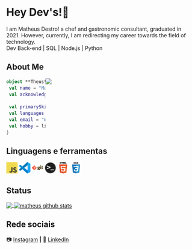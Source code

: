 # Hey Dev's!👋

I am Matheus Destro! a chef and gastronomic consultant, graduated  in 2021. However, currently, I am redirecting my career towards the field of technology. 
<br>
Dev Back-end | SQL | Node.js | Python 
## About Me

<img align="right" width="400" src="https://lh4.ggpht.com/_aFxWwpT3KDg/SuyLatmxH4I/AAAAAAAAADk/gLuLHPqsPx8/s400/tibia.png" />


```kotlin
object **Theus** {
 val name = "Matheus Rocha Destro"
 val acknowledgements = "Dev Backend"

 val primarySkillset = "Teamwork, organization, self knowledge"
 val languages = listOf("SQL", "Node.js", "Express", "React")
 val email = "matheus-destro@outlook.com"
 val hobby = listOf("Tibia", "Skatebording", "Running", "gym")
}
```

## Linguagens e ferramentas


<code><img height="30" src="https://raw.githubusercontent.com/github/explore/80688e429a7d4ef2fca1e82350fe8e3517d3494d/topics/javascript/javascript.png"></code>
<code><img height="30" src="https://raw.githubusercontent.com/github/explore/80688e429a7d4ef2fca1e82350fe8e3517d3494d/topics/visual-studio-code/visual-studio-code.png"></code>
<code><img height="30" src="https://raw.githubusercontent.com/github/explore/80688e429a7d4ef2fca1e82350fe8e3517d3494d/topics/git/git.png"></code>
<code><img height="30" src="https://raw.githubusercontent.com/github/explore/80688e429a7d4ef2fca1e82350fe8e3517d3494d/topics/terminal/terminal.png"></code>
<code><img height="30" src="https://raw.githubusercontent.com/github/explore/80688e429a7d4ef2fca1e82350fe8e3517d3494d/topics/html/html.png"></code>
<code><img height="30" src="https://raw.githubusercontent.com/github/explore/80688e429a7d4ef2fca1e82350fe8e3517d3494d/topics/css/css.png"></code>

## Status

<a href="https://github.com/Gurupreet">
  <img align="center" src="https://github-readme-stats.vercel.app/api/top-langs/?username=destrinn&theme=dracula&hide_langs_below=1" />
</a>

<a href="https://github.com/Gurupreet">
 <img align="center" src="https://github-readme-stats.vercel.app/api?username=destrinn&show_icons=true&theme=dracula&line_height=27" alt="matheus github stats"/>
</a>

[instagram]: https://www.instagram.com/theus._rocha
[linkedin]: https://www.linkedin.com/in/theusdrocha/

<br>

## Rede sociais

📷 [Instagram][instagram] **|**
👔 [LinkedIn][linkedin]
